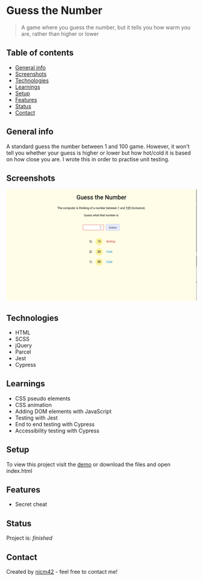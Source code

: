 # Guess the Number
> A game where you guess the number, but it tells you how warm you are, rather than higher or lower

## Table of contents
* [General info](#general-info)
* [Screenshots](#screenshots)
* [Technologies](#technologies)
* [Learnings](#learnings)
* [Setup](#setup)
* [Features](#features)
* [Status](#status)
* [Contact](#contact)

## General info
A standard guess the number between 1 and 100 game. However, it won't tell you whether your guess is higher or lower but how hot/cold it is based on how close you are. I wrote this in order to practise unit testing.

## Screenshots
![Screenshot](screenshot.png)

## Technologies
* HTML
* SCSS
* jQuery
* Parcel
* Jest
* Cypress

## Learnings
* CSS pseudo elements
* CSS animation
* Adding DOM elements with JavaScript
* Testing with Jest
* End to end testing with Cypress
* Accessibility testing with Cypress

## Setup
To view this project visit the [demo](https://click-the-shape.nicm42.co.uk/) or download the files and open index.html

## Features
* Secret cheat

## Status
Project is: _finished_ 

## Contact
Created by [nicm42](https://www.twitter.com/nicm4242) - feel free to contact me!
